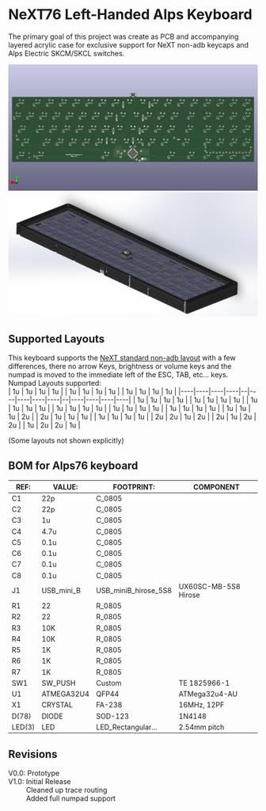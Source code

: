 NeXT76 Left-Handed Alps Keyboard
=====================
The primary goal of this project was create as PCB and accompanying layered acrylic case for exclusive support for NeXT non-adb keycaps and Alps Electric SKCM/SKCL switches.

![next_pcb](https://github.com/AndrewBDavis/NeXT/blob/master/next_pcb.jpg)
![next_model](https://github.com/AndrewBDavis/NeXT/blob/master/next_case/next_model.JPG)


Supported Layouts
---------------
This keyboard supports the [NeXT standard non-adb layout](https://tinyurl.com/mrxz3pk3) with a few differences, there no arrow Keys, brightness or volume keys and the numpad is moved to the immediate left of the ESC, TAB, etc... keys.  
Numpad Layouts supported:  
| 1u | 1u | 1u | 1u |  | 1u | 1u | 1u | 1u |  | 1u | 1u | 1u | 1u |
|----|----|----|----|--|----|----|----|----|--|----|----|----|----|
| 1u | 1u | 1u | 1u |  | 1u | 1u | 1u | 1u |  | 1u | 1u | 1u | 1u |
| 1u | 1u | 1u | 1u |  | 1u | 1u | 1u | 1u |  | 1u | 1u | 1u | 1u |
| 1u | 1u | 1u | 2u |  | 2u | 1u | 1u | 1u |  | 1u | 1u | 1u | 1u |
| 2u | 2u | 1u | 2u |  | 2u | 1u | 2u | 2u |  | 1u | 2u | 2u | 1u |  

(Some layouts not shown explicitly)


BOM for Alps76 keyboard                                                  
------------------
| REF:  | VALUE:     | FOOTPRINT:           | COMPONENT            |
|------ | ---------- | -------------------- | -------------------- |  
| C1    | 22p        | C_0805               |                      |
| C2    | 22p        | C_0805               |                      |     
| C3    | 1u         | C_0805               |                      |
| C4    | 4.7u       | C_0805               |                      |
| C5    | 0.1u       | C_0805               |                      |
| C6    | 0.1u       | C_0805               |                      |
| C7    | 0.1u       | C_0805               |                      |
| C8    | 0.1u       | C_0805               |                      |
| J1    | USB_mini_B | USB_miniB_hirose_5S8 | UX60SC-MB-5S8 Hirose |
| R1    | 22         | R_0805               |                      |
| R2    | 22         | R_0805               |                      |
| R3    | 10K        | R_0805               |                      |
| R4    | 10K        | R_0805               |                      |
| R5    | 1K         | R_0805               |                      |
| R6    | 1K         | R_0805               |                      |
| R7    | 1K         | R_0805               |                      |
| SW1   | SW_PUSH    | Custom               | TE 1825966-1         |
| U1    | ATMEGA32U4 | QFP44                | ATMega32u4-AU        | 
| X1    | CRYSTAL    | FA-238               | 16MHz, 12PF          |
| D(78) | DIODE      | SOD-123              | 1N4148               |
| LED(3)| LED        | LED_Rectangular...   | 2.54mm pitch         |

Revisions
-------------
V0.0: 	Prototype  
V1.0: 	Initial Release  
&emsp;&emsp;&nbsp;&nbsp;Cleaned up trace routing  
&emsp;&emsp;&nbsp;&nbsp;Added full numpad support  

		
